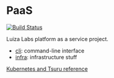 # PaaS
[![Build Status](http://52.204.159.114:8080/job/teresa-server/badge/icon)](http://52.204.159.114:8080/job/teresa-server)

Luiza Labs platform as a service project.

- [cli](cli/README.md): command-line interface
- [infra](infra/README.md): infrastructure stuff

[Kubernetes and Tsuru reference](docs/index.md)
